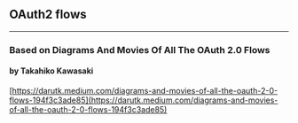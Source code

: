 ## OAuth2 flows 
---

### Based on Diagrams And Movies Of All The OAuth 2.0 Flows
#### by Takahiko Kawasaki
[https://darutk.medium.com/diagrams-and-movies-of-all-the-oauth-2-0-flows-194f3c3ade85](https://darutk.medium.com/diagrams-and-movies-of-all-the-oauth-2-0-flows-194f3c3ade85)
